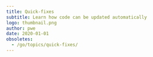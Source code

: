 ```yaml
---
title: Quick-fixes
subtitle: Learn how code can be updated automatically
logo: thumbnail.png
author: pwe
date: 2020-01-01
obsoletes:
  - /go/topics/quick-fixes/
---
```

